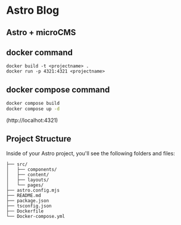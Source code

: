 # Astro Blog

## Astro + microCMS

## docker command
```
docker build -t <projectname> .
docker run -p 4321:4321 <projectname>
```
## docker compose command
```sh
docker compose build 
docker compose up -d
```

(http://localhot:4321)



## Project Structure

Inside of your Astro project, you'll see the following folders and files:

```text
├── src/
│   ├── components/
│   ├── content/
│   ├── layouts/
│   └── pages/
├── astro.config.mjs
├── README.md
├── package.json
├── tsconfig.json
├── Dockerfile
└── Docker-compose.yml
```


